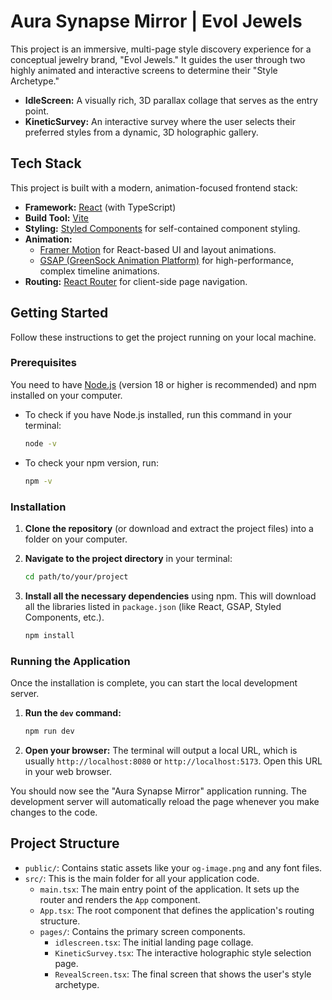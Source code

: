 # Aura Synapse Mirror | Evol Jewels

This project is an immersive, multi-page style discovery experience for a conceptual jewelry brand, "Evol Jewels." It guides the user through two highly animated and interactive screens to determine their "Style Archetype."

- **IdleScreen:** A visually rich, 3D parallax collage that serves as the entry point.
- **KineticSurvey:** An interactive survey where the user selects their preferred styles from a dynamic, 3D holographic gallery.



## Tech Stack

This project is built with a modern, animation-focused frontend stack:

-   **Framework:** [React](https://reactjs.org/) (with TypeScript)
-   **Build Tool:** [Vite](https://vitejs.dev/)
-   **Styling:** [Styled Components](https://styled-components.com/) for self-contained component styling.
-   **Animation:**
    -   [Framer Motion](https://www.framer.com/motion/) for React-based UI and layout animations.
    -   [GSAP (GreenSock Animation Platform)](https://greensock.com/gsap/) for high-performance, complex timeline animations.
-   **Routing:** [React Router](https://reactrouter.com/) for client-side page navigation.

## Getting Started

Follow these instructions to get the project running on your local machine.

### Prerequisites

You need to have [Node.js](https://nodejs.org/) (version 18 or higher is recommended) and npm installed on your computer.

-   To check if you have Node.js installed, run this command in your terminal:
    ```bash
    node -v
    ```
-   To check your npm version, run:
    ```bash
    npm -v
    ```

### Installation

1.  **Clone the repository** (or download and extract the project files) into a folder on your computer.

2.  **Navigate to the project directory** in your terminal:
    ```bash
    cd path/to/your/project
    ```

3.  **Install all the necessary dependencies** using npm. This will download all the libraries listed in `package.json` (like React, GSAP, Styled Components, etc.).
    ```bash
    npm install
    ```

### Running the Application

Once the installation is complete, you can start the local development server.

1.  **Run the `dev` command:**
    ```bash
    npm run dev
    ```

2.  **Open your browser:** The terminal will output a local URL, which is usually `http://localhost:8080` or `http://localhost:5173`. Open this URL in your web browser.

You should now see the "Aura Synapse Mirror" application running. The development server will automatically reload the page whenever you make changes to the code.

## Project Structure

-   `public/`: Contains static assets like your `og-image.png` and any font files.
-   `src/`: This is the main folder for all your application code.
    -   `main.tsx`: The main entry point of the application. It sets up the router and renders the `App` component.
    -   `App.tsx`: The root component that defines the application's routing structure.
    -   `pages/`: Contains the primary screen components.
        -   `idlescreen.tsx`: The initial landing page collage.
        -   `KineticSurvey.tsx`: The interactive holographic style selection page.
        -   `RevealScreen.tsx`: The final screen that shows the user's style archetype.

